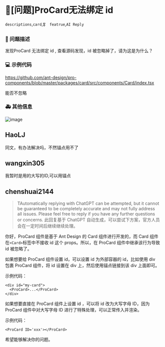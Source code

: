 # 🧐[问题]ProCard无法绑定 id

`descriptions`,`card`,`🎖️  featrue`,`AI Reply`

### 🧐 问题描述

<!--
详细地描述问题，让大家都能理解
-->

发现ProCard 无法绑定 id , 查看源码发现，id 被忽略掉了，请为这是为什么？

### 💻 示例代码

https://github.com/ant-design/pro-components/blob/master/packages/card/src/components/Card/index.tsx

<!--
如果你有解决方案，在这里清晰地阐述
-->

能否不忽略

### 🚑 其他信息

<!--
如截图等其他信息可以贴在这里
-->

![image](https://user-images.githubusercontent.com/39551146/134612324-7b954f05-aca8-4577-bccf-3a2471c81b74.png)

## HaoLJ

同文，有办法解决吗，不然锚点用不了

## wangxin305

我暂时是用的大写的ID,可以用锚点 <ProCard ID='xxx'></ProCard>

## chenshuai2144

> TAutomatically replying with ChatGPT can be attempted, but it cannot be guaranteed to be completely accurate and may not fully address all issues. Please feel free to reply if you have any further questions or concerns.
> 此回复基于 ChatGPT 自动生成，可以尝试下方案，官方人员会在一定时间后继续继续处理。

你好，ProCard 组件是基于 Ant Design 的 Card 组件进行开发的，而 Card 组件在`<Card>`标签中不接收 id 这个 props。所以，在 ProCard 组件中继承该行为导致 id 被忽略了。

如果想要给 ProCard 组件设置 id，可以设置 id 为外部容器的 id，比如使用 div 包裹 ProCard 组件，将 id 设置在 div 上，然后使用锚点链接到该 div 上面即可。

示例代码：

```
<div id="my-card">
  <ProCard>...</ProCard>
</div>
```

如果想要直接在 ProCard 组件上设置 id ，可以将 id 改为大写字母 ID，因为 ProCard 组件中对大写字母 ID 进行了特殊处理，可以正常传入并渲染。

示例代码：

```
<ProCard ID='xxx'></ProCard>
```

希望能够解决你的问题。
